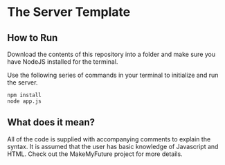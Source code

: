 # The Server Template

## How to Run
Download the contents of this repository into a folder and make sure you have NodeJS installed for the terminal.

Use the following series of commands in your terminal to initialize and run the server.
```
npm install
node app.js
```

## What does it mean?
All of the code is supplied with accompanying comments to explain the syntax. It is assumed that the user has basic knowledge of Javascript and HTML. Check out the MakeMyFuture project for more details.